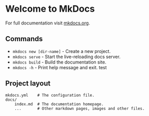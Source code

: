 # Welcome to MkDocs

For full documentation visit [mkdocs.org](https://www.mkdocs.org).

## Commands

* `mkdocs new [dir-name]` - Create a new project.
* `mkdocs serve` - Start the live-reloading docs server.
* `mkdocs build` - Build the documentation site.
* `mkdocs -h` - Print help message and exit. test

## Project layout

    mkdocs.yml    # The configuration file.
    docs/
        index.md  # The documentation homepage.
        ...       # Other markdown pages, images and other files.
